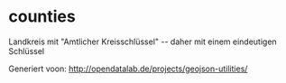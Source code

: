 # counties
Landkreis mit "Amtlicher Kreisschlüssel" -- daher mit einem eindeutigen Schlüssel


Generiert voon:
http://opendatalab.de/projects/geojson-utilities/
